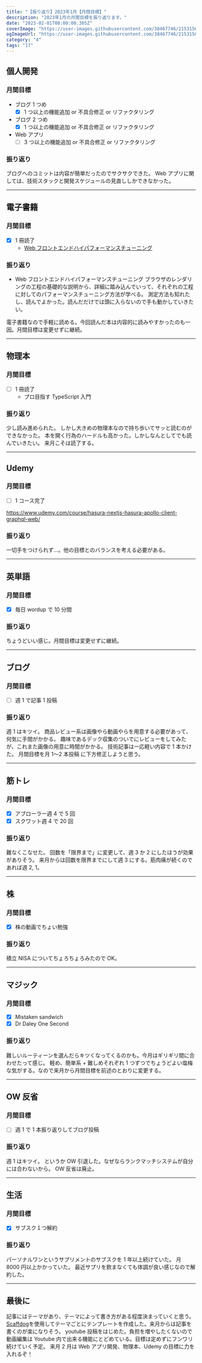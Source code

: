 ```yaml
---
title: "【振り返り】2023年1月【月間目標】"
description: "2023年1月の月間目標を振り返ります。"
date: "2023-02-01T00:00:00.305Z"
coverImage: "https://user-images.githubusercontent.com/38467746/215315699-955ccad6-00fb-45a9-871e-3de3ff00d8c5.jpeg"
ogImageUrl: "https://user-images.githubusercontent.com/38467746/215315699-955ccad6-00fb-45a9-871e-3de3ff00d8c5.jpeg"
category: "4"
tags: "17"
---
```


## **個人開発**

### 月間目標

- ブログ 1 つめ
  - [x] 1 つ以上の機能追加 or 不具合修正 or リファクタリング
- ブログ 2 つめ
  - [x] 1 つ以上の機能追加 or 不具合修正 or リファクタリング
- Web アプリ
  - [ ] 3 つ以上の機能追加 or 不具合修正 or リファクタリング

### 振り返り

ブログへのコミットは内容が簡単だったのでサクサクできた。
Web アプリに関しては、技術スタックと開発スケジュールの見直ししかできなかった。

---

## **電子書籍**

### 月間目標

- [x] 1 冊読了
  - [Web フロントエンドハイパフォーマンスチューニング](https://book.dmm.com/product/742486/k665aghrs00262/)

### 振り返り

- Web フロントエンドハイパフォーマンスチューニング
  ブラウザのレンダリングの工程の基礎的な説明から、詳細に踏み込んでいって、それぞれの工程に対してのパフォーマンスチューニング方法が学べる。
  測定方法も知れたし、読んでよかった。読んだだけでは頭に入らないので手も動かしていきたい。

電子書籍なので手軽に読める。今回読んだ本は内容的に読みやすかったのも一因。月間目標は変更せずに継続。

---

## **物理本**

### 月間目標

- [ ] 1 冊読了
  - プロ目指す TypeScript 入門

### 振り返り

少し読み進められた。
しかし大きめの物理本なので持ち歩いてサッと読むのができなかった。
本を開く行為のハードルも高かった。しかしなんとしてでも読んでいきたい。
来月こそは読了する。

---

## **Udemy**

### 月間目標

- [ ] 1 コース完了

https://www.udemy.com/course/hasura-nextjs-hasura-apollo-client-graphql-web/

### 振り返り

一切手をつけられず…。他の目標とのバランスを考える必要がある。

---

## **英単語**

### 月間目標

- [x] 毎日 wordup で 10 分間

### 振り返り

ちょうどいい感じ。月間目標は変更せずに継続。

---

## **ブログ**

### 月間目標

- [ ] 週 1 で記事 1 投稿

### 振り返り

週 1 はキツイ。
商品レビュー系は画像やら動画やらを用意する必要があって、何気に手間がかかる。
趣味であるデック収集のついでにレビューをしてみたが、これまた画像の用意に時間がかかる。
技術記事は一応軽い内容で 1 本かけた。
月間目標を月 1〜2 本投稿 に下方修正しようと思う。

---

## **筋トレ**

### 月間目標

- [x] アブローラー週 4 で 5 回
- [x] スクワット週 4 で 20 回

### 振り返り

難なくこなせた。
回数を「限界まで」に変更して、週 3 か 2 にしたほうが効果がありそう。
来月からは回数を限界までにして週 3 にする。筋肉痛が続くのであれば週 2, 1。

---

## **株**

### 月間目標

- [x] 株の動画でちょい勉強

### 振り返り

積立 NISA についてちょろちょろみたので OK。

---

## **マジック**

### 月間目標

- [x] Mistaken sandwich
- [x] Dr Daley One Second

### 振り返り

難しいルーティーンを選んだらキツくなってくるのかも。今月はギリギリ間に合わせたって感じ。
軽め、簡単系 + 難しめそれぞれ 1 つずつでちょうどよい塩梅な気がする。なので来月から月間目標を前述のとおりに変更する。

---

## **OW 反省**

### 月間目標

- [ ] 週 1 で 1 本振り返りしてブログ投稿

### 振り返り

週 1 はキツイ。
というか OW 引退した。なぜならランクマッチシステムが自分には合わないから。
OW 反省は廃止。

---

## **生活**

### 月間目標

- [x] サブスク１つ解約

### 振り返り

パーソナルワンというサプリメントのサブスクを 1 年以上続けていた。
月 8000 円以上かかっていた。
最近サプリを飲まなくても体調が良い感じなので解約した。

---

## **最後に**

記事にはテーマがあり、テーマによって書き方がある程度決まっていくと思う。
[Scaffdog](https://scaff.dog/)を使用してテーマごとにテンプレートを作成した。来月からは記事を書くのが楽になりそう。
youtube 投稿をはじめた。負担を増やしたくないので動画編集は Youtube 内で出来る機能にとどめている。目標は定めずにフンワリ続けていく予定。
来月 2 月は Web アプリ開発、物理本、Udemy の目標に力を入れるぞ！
